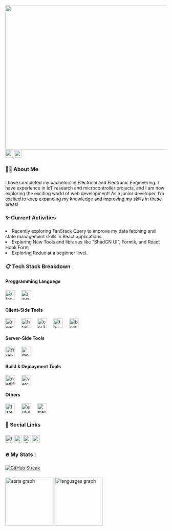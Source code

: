 

###
<div align="center">
  <img width="1000" height="450" src="https://i.ibb.co.com/M82CfhV/github-banner.jpg"  />
</div>

<div align="left">
  <a href="https://leetcode.com/problemset/" target="_blank">
    <img src="https://i.ibb.co.com/VWFqpcq/c.png" height="24" alt="codeforce logo"  />
  </a>
  <a href="https://codeforces.com/profile/Archer00" target="_blank">
    <img src="https://i.ibb.co.com/ftgzqMm/ll.png" height="23" alt="leetcode logo"  />
  </a>
</div>


<h3 align="left">👩‍💻  About Me</h3>

###

<p align="left">I have completed my bachelors in Electrical and Electronic Engineering. I have experience in  IoT research and microcontroller projects, and I am now exploring the exciting world of web development! As a junior developer, I’m excited to keep expanding my knowledge and improving my skills in these areas!</p>

###

<h3 align="left">✨ Current Activities</h3>

###

<li align="left">Recently exploring TanStack Query to improve my data fetching and state management skills in React applications.</li>
<li align="left">Exploring New Tools and libraries like "ShadCN UI", Formik, and React Hook Form </li>
<li align="left">Exploring Redux at a beginner level.</li>

###

<h3 align="left">📋 Tech Stack Breakdown</h3>

###

<div align="left">


<div>
   <h4>Proggramming Languege</h4>
  <img src="https://cdn.simpleicons.org/c/A8B9CC" height="30" alt="c logo"  />
  <img width="12" />
  <img src="https://cdn.jsdelivr.net/gh/devicons/devicon/icons/javascript/javascript-original.svg" height="30" alt="javascript logo"  />
  <img width="12" />
</div>

  <div>
    <h4>Client-Side Tools</h4>
  <img src="https://skillicons.dev/icons?i=react" height="30" alt="react logo"  />
  <img width="12" />
  <img src="https://cdn.jsdelivr.net/gh/devicons/devicon/icons/html5/html5-original.svg" height="30" alt="html5 logo"  />
  <img width="12" />
  <img src="https://cdn.jsdelivr.net/gh/devicons/devicon/icons/css3/css3-original.svg" height="30" alt="css3 logo"  />
  <img width="12" />
  <img src="https://cdn.simpleicons.org/tailwindcss/06B6D4" height="30" alt="tailwindcss logo"  />
  <img width="12" />
  <img src="https://cdn.jsdelivr.net/gh/devicons/devicon/icons/bootstrap/bootstrap-original.svg" height="30" alt="bootstrap logo"  />
  <img width="12" />
  </div>
  
 <div>
   <h4>Server-Side Tools</h4>
     <img src="https://cdn.jsdelivr.net/gh/devicons/devicon/icons/firebase/firebase-plain.svg" height="30" alt="firebase logo"  />
     <img width="12" />
     <img src="https://cdn.jsdelivr.net/gh/devicons/devicon/icons/mongodb/mongodb-original.svg" height="30" alt="mongodb logo"  />
      <img width="12" />
 </div>

<div>
  <h4>Build & Deployment Tools</h4>
   <img src="https://skillicons.dev/icons?i=netlify" height="30" alt="netlify logo"  />
   <img width="12" />
   <img src="https://skillicons.dev/icons?i=vercel" height="30" alt="vercel logo"  />
   <img width="12" />
</div>

<div>
  <h4>Others</h4>
    <img src="https://cdn.simpleicons.org/latex/008080" height="30" alt="latex logo"  />
    <img width="12" />
    <img src="https://cdn.simpleicons.org/arduino/00979D" height="30" alt="arduino logo"  />
    <img width="12" />
    <img src="https://skillicons.dev/icons?i=matlab" height="30" alt="matlab logo"  />
</div>
</div>

###
<h3 align="left"> 🔗 Social Links</h3>

###
<div align="left">
<a href="https://www.linkedin.com/in/bris-ty/" target="_blank">
<img src="https://img.shields.io/static/v1?message=LinkedIn&logo=linkedin&label=&color=0077B5&logoColor=white&labelColor=&style=for-the-badge" height="24" alt="linkedin logo"  /></a>

<a href="https://wa.me/01787621395" target="_blank">
<img src="https://img.shields.io/static/v1?message=Whatsapp&logo=whatsapp&label=&color=25D366&logoColor=white&labelColor=&style=for-the-badge" height="24" alt="whatsapp logo"  /></a>
  
  <a href="https://discord.com/users/bristy44556" target="_blank">
  <img src="https://img.shields.io/static/v1?message=Discord&logo=discord&label=&color=7289DA&logoColor=white&labelColor=&style=for-the-badge" height="24" alt="discord logo"  /></a>
  
<a href="mailto:bristy44556@gmail.com" target="_blank">
<img src="https://img.shields.io/static/v1?message=Gmail&logo=gmail&label=&color=D14836&logoColor=white&labelColor=&style=for-the-badge" height="24" alt="gmail logo"  /></a>
</div>

###

<h3 align="left">🔥   My Stats :</h3>

###

<div align="left">
  <a href="https://git.io/streak-stats"><img src="https://follownaim-streak-stats.vercel.app?user=Rain44556" alt="GitHub Streak" /></a>
  </div>

###

<div align="left">
  <img src="https://github-readme-stats.vercel.app/api?username=Rain44556&hide_title=false&hide_rank=false&show_icons=true&include_all_commits=true&count_private=true&disable_animations=false&locale=en&hide_border=false&order=1" height="150" alt="stats graph"  />
  <img src="https://github-readme-stats.vercel.app/api/top-langs?username=Rain44556&locale=en&hide_title=false&layout=compact&card_width=320&langs_count=5&theme=dracula&hide_border=false&order=2" height="150" alt="languages graph"  />
</div>

###

